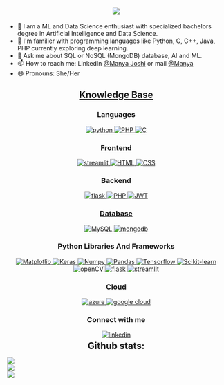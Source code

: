 <h1 align="center">
    <img src="https://readme-typing-svg.herokuapp.com/?font=Righteous&size=35&center=true&vCenter=true&width=500&height=70&duration=4000&lines=Hi+There!+👋;+Myself+Manya+Joshi!;" /></h1>

- 🔭 I am a ML and Data Science enthusiast with specialized bachelors degree in Artificial Intelligence and Data Science.
- 🧓 I'm familier with programming languages like Python, C, C++, Java, PHP currently exploring deep learning.
- 💬 Ask me about SQL or NoSQL (MongoDB) database, AI and ML. 
- 📫 How to reach me: LinkedIn [@Manya Joshi](https://www.linkedin.com/in/manya-joshi-ai/) or mail [@Manya](mailto:manya.intellect@gmail.com)
- 😄 Pronouns: She/Her


<h2 align="center"><u><b>Knowledge Base</b></u></h2>
<h3 align="center">Languages</h3>
<p align="center">
  <a href="https://www.python.org" target="_blank"> 
    <img src="https://img.shields.io/badge/python-3670A0?style=for-the-badge&logo=python&logoColor=ffdd54"
      alt="python"/> 
  </a>
  <a href="https://www.w3.org/php/" target="_blank"> 
    <img src="https://img.shields.io/badge/PHP-777BB4?style=for-the-badge&logo=php&logoColor=white"
      alt="PHP"/> 
  </a>
  <a href="https://www.cprogramming.com/" target="_blank"> 
    <img src="https://img.shields.io/badge/C%20programming-A8B9CC.svg?style=for-the-badge&logo=c&logoColor=white"
      alt="C"/>
</p>
<h3 align="center">Frontend</h3>
<p align="center">
      <a href="https://streamlit.io/" target="_blank">
    <img src="https://img.shields.io/badge/streamlit-7952B3.svg?style=for-the-badge&logo=streamlit&logoColor=white"
      alt="streamlit"/>
  </a>
  <a href="https://en.wikipedia.org/wiki/HTML" target="_blank">
    <img src="https://img.shields.io/badge/html-7952B3.svg?style=for-the-badge&logo=html&logoColor=white"
      alt="HTML"/>
  </a>
  <a href="https://en.wikipedia.org/wiki/CSS" target="_blank"> 
    <img src="https://img.shields.io/badge/css-61DAFB.svg?style=for-the-badge&logo=css&logoColor=white"
      alt="CSS"/> 
  </a>
  
</p>
<h3 align="center">Backend</h3>
<p align="center">
  <a href="https://flask.palletsprojects.com/en/3.0.x/" target="_blank"> 
    <img src="https://img.shields.io/badge/flask-232F3E?style=for-the-badge&logo=flask&logoColor=white"
      alt="flask"/> 
  </a>
  <a href="https://www.w3.org/php/" target="_blank"> 
    <img src="https://img.shields.io/badge/PHP-777BB4?style=for-the-badge&logo=php&logoColor=white"
      alt="PHP"/> 
  </a>  
    <a href="https://expressjs.com" target="_blank">
    <img src="https://img.shields.io/badge/JWT-black?style=for-the-badge&logo=JSON%20web%20tokens"
      alt="JWT" />
</p>

<h3 align="center">Database</h3>
<p align="center">
  <a href="" target="_blank"> 
    <img src="https://img.shields.io/badge/mysql-%2300000f.svg?style=for-the-badge&logo=mysql&logoColor=white"
      alt="MySQL"/> 
  </a>
  <a href="https://www.mongodb.com/" target="_blank"> 
    <img src="https://img.shields.io/badge/mongodb-47A248.svg?style=for-the-badge&logo=mongodb&logoColor=white"
      alt="mongodb"/> 
  </a> 
</p>
 <h3 align="center">Python Libraries And Frameworks</h3>

<p align="center">
  <a href="https://www.python.org/" target="_blank">
    <img src="https://img.shields.io/badge/Matplotlib-%23ffffff.svg?style=flat&logo=Matplotlib&logoColor=black"
      alt="Matplotlib"/>
  </a>
  <a href="https://www.python.org/" target="_blank">
    <img src="https://img.shields.io/badge/Keras-%23D00000.svg?style=flat&logo=Keras&logoColor=white"
      alt="Keras"/>
  </a>
  <a href="https://www.python.org/" target="_blank">
    <img src="https://img.shields.io/badge/numpy-%23013243.svg?style=flat&logo=numpy&logoColor=white"
      alt="Numpy"/>
  </a>
  <a href="https://www.python.org/" target="_blank">
    <img src="https://img.shields.io/badge/pandas-%23150458.svg?style=flat&logo=pandas&logoColor=white"
      alt="Pandas"/>
  </a>
  <a href="https://www.python.org/" target="_blank">
    <img src="https://img.shields.io/badge/TensorFlow-%23FF6F00.svg?style=flat&logo=TensorFlow&logoColor=white"
      alt="Tensorflow"/>
  </a>
  <a href="https://www.python.org/" target="_blank">
    <img src="https://img.shields.io/badge/scikit--learn-%23F7931E.svg?style=flat&logo=scikit-learn&logoColor=white"
      alt="Scikit-learn"/>
  </a>
  <a href="https://www.python.org/" target="_blank">
    <img src="https://img.shields.io/badge/opencv-3670A0?style=flat&logo=opencv&logoColor=ffdd54"
      alt="openCV"/>
  </a>
  <a href="https://flask.palletsprojects.com/en/3.0.x/" target="_blank"> 
    <img src="https://img.shields.io/badge/flask-232F3E?style=for-the-badge&logo=flask&logoColor=white"
      alt="flask"/> 
  </a>
  <a href="https://streamlit.io/" target="_blank">
    <img src="https://img.shields.io/badge/streamlit-7952B3.svg?style=for-the-badge&logo=streamlit&logoColor=white"
      alt="streamlit"/>
  </a>
</p>

<h3 align="center">Cloud</h3>
<p align="center">
   <a href="https://azure.microsoft.com/en-in" target="_blank">
    <img  src="https://img.shields.io/badge/Microsoft_azure-232F3E?style=for-the-badge&logo=microsoft-azure&logoColor=white" alt="azure"/> 
  </a>
   <a href="https://cloud.google.com/" target="_blank">
    <img  src="https://img.shields.io/badge/Google_cloud-232F3E?style=for-the-badge&logo=google-cloud&logoColor=white" alt="google cloud"/> 
  </a>
  <h3 align="center">Connect with me</h3>
<div style="margin-top:10px" align="center">
  <div>
    <a  href="https://www.linkedin.com/in/manya-joshi-ai/" target="_blank">
      <img src="https://img.shields.io/badge/Linked%20In-0A66C2.svg?style=for-the-badge&logo=linkedin&logoColor=white" alt="linkedin"/>
    </a>
  </div>
</div>
  <h2 align="center" style="margin: 5px 10px;">Github stats:</h2> 

![](https://github-readme-stats.vercel.app/api?username=Manya-15&theme=dark&hide_border=false&include_all_commits=false&count_private=false)<br/>
![](https://github-readme-streak-stats.herokuapp.com/?user=Manya-15&theme=dark&hide_border=false)<br/>
![](https://github-readme-stats.vercel.app/api/top-langs/?username=Manya-15&theme=dark&hide_border=false&include_all_commits=false&count_private=false&layout=compact)



